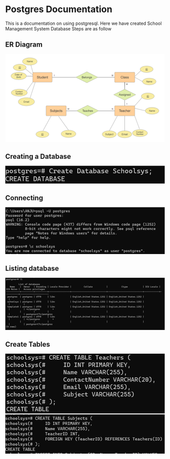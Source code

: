 # Postgres Documentation
This is a documentation on using postgresql. Here we have created School Management System Database
Steps are as follow
## ER Diagram
![ER](img14.png)
## Creating a Database
![DB](img23.jpeg)
## Connecting
![c](img15.png)
## Listing database
![\l](img24.jpeg)
## Create Tables
![create table](img13.png)
![create-tb2](img11.png)
